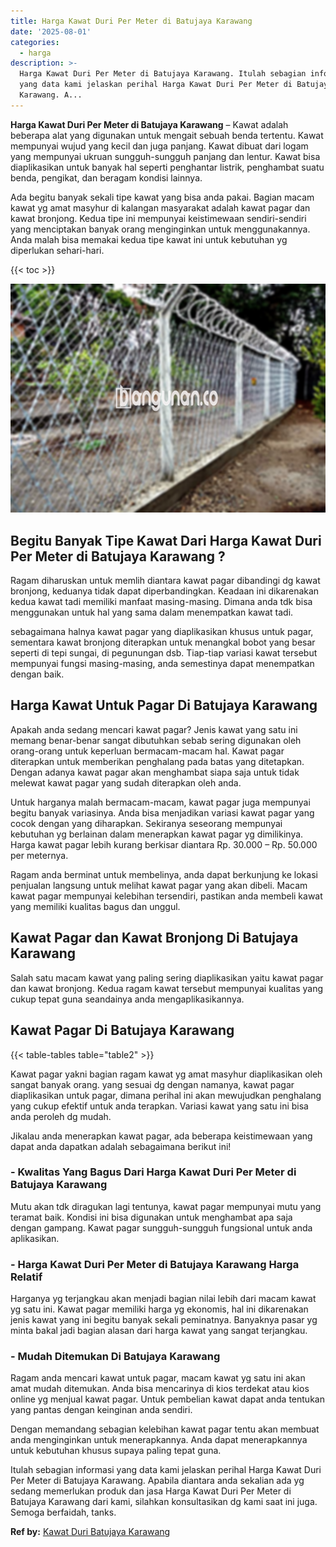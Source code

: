 ```yaml
---
title: Harga Kawat Duri Per Meter di Batujaya Karawang
date: '2025-08-01'
categories:
  - harga
description: >-
  Harga Kawat Duri Per Meter di Batujaya Karawang. Itulah sebagian informasi
  yang data kami jelaskan perihal Harga Kawat Duri Per Meter di Batujaya
  Karawang. A...
---
```


**Harga Kawat Duri Per Meter di Batujaya Karawang** – Kawat adalah beberapa alat yang digunakan untuk mengait sebuah benda tertentu. Kawat mempunyai wujud yang kecil dan juga panjang. Kawat dibuat dari logam yang mempunyai ukruan sungguh-sungguh panjang dan lentur. Kawat bisa diaplikasikan untuk banyak hal seperti penghantar listrik, penghambat suatu benda, pengikat, dan beragam kondisi lainnya.

Ada begitu banyak sekali tipe kawat yang bisa anda pakai. Bagian macam kawat yg amat masyhur di kalangan masyarakat adalah kawat pagar dan kawat bronjong. Kedua tipe ini mempunyai keistimewaan sendiri-sendiri yang menciptakan banyak orang menginginkan untuk menggunakannya. Anda malah bisa memakai kedua tipe kawat ini untuk kebutuhan yg diperlukan sehari-hari.

{{< toc >}}

![Harga Kawat Duri Per Meter di Batujaya Karawang](/images/jual-kawat-murah33.png)

## Begitu Banyak Tipe Kawat Dari Harga Kawat Duri Per Meter di Batujaya Karawang ?

Ragam diharuskan untuk memlih diantara kawat pagar dibandingi dg kawat bronjong, keduanya tidak dapat diperbandingkan. Keadaan ini dikarenakan kedua kawat tadi memiliki manfaat masing-masing. Dimana anda tdk bisa menggunakan untuk hal yang sama dalam menempatkan kawat tadi.

sebagaimana halnya kawat pagar yang diaplikasikan khusus untuk pagar, sementara kawat bronjong diterapkan untuk menangkal bobot yang besar seperti di tepi sungai, di pegunungan dsb. Tiap-tiap variasi kawat tersebut mempunyai fungsi masing-masing, anda semestinya dapat menempatkan dengan baik.

## Harga Kawat Untuk Pagar Di Batujaya Karawang

Apakah anda sedang mencari kawat pagar? Jenis kawat yang satu ini memang benar-benar sangat dibutuhkan sebab sering digunakan oleh orang-orang untuk keperluan bermacam-macam hal. Kawat pagar diterapkan untuk memberikan penghalang pada batas yang ditetapkan. Dengan adanya kawat pagar akan menghambat siapa saja untuk tidak melewat kawat pagar yang sudah diterapkan oleh anda.

Untuk harganya malah bermacam-macam, kawat pagar juga mempunyai begitu banyak variasinya. Anda bisa menjadikan variasi kawat pagar yang cocok dengan yang diharapkan. Sekiranya seseorang mempunyai kebutuhan yg berlainan dalam menerapkan kawat pagar yg dimilikinya. Harga kawat pagar lebih kurang berkisar diantara Rp. 30.000 – Rp. 50.000 per meternya.

Ragam anda berminat untuk membelinya, anda dapat berkunjung ke lokasi penjualan langsung untuk melihat kawat pagar yang akan dibeli. Macam kawat pagar mempunyai kelebihan tersendiri, pastikan anda membeli kawat yang memiliki kualitas bagus dan unggul.

## Kawat Pagar dan Kawat Bronjong Di Batujaya Karawang

Salah satu macam kawat yang paling sering diaplikasikan yaitu kawat pagar dan kawat bronjong. Kedua ragam kawat tersebut mempunyai kualitas yang cukup tepat guna seandainya anda mengaplikasikannya.

## Kawat Pagar Di Batujaya Karawang

{{< table-tables table="table2" >}}

Kawat pagar yakni bagian ragam kawat yg amat masyhur diaplikasikan oleh sangat banyak orang. yang sesuai dg dengan namanya, kawat pagar diaplikasikan untuk pagar, dimana perihal ini akan mewujudkan penghalang yang cukup efektif untuk anda terapkan. Variasi kawat yang satu ini bisa anda peroleh dg mudah.

Jikalau anda menerapkan kawat pagar, ada beberapa keistimewaan yang dapat anda dapatkan adalah sebagaimana berikut ini!

### \- Kwalitas Yang Bagus Dari Harga Kawat Duri Per Meter di Batujaya Karawang

Mutu akan tdk diragukan lagi tentunya, kawat pagar mempunyai mutu yang teramat baik. Kondisi ini bisa digunakan untuk menghambat apa saja dengan gampang. Kawat pagar sungguh-sungguh fungsional untuk anda aplikasikan.

### \- Harga Kawat Duri Per Meter di Batujaya Karawang Harga Relatif

Harganya yg terjangkau akan menjadi bagian nilai lebih dari macam kawat yg satu ini. Kawat pagar memiliki harga yg ekonomis, hal ini dikarenakan jenis kawat yang ini begitu banyak sekali peminatnya. Banyaknya pasar yg minta bakal jadi bagian alasan dari harga kawat yang sangat terjangkau.

### \- Mudah Ditemukan Di Batujaya Karawang

Ragam anda mencari kawat untuk pagar, macam kawat yg satu ini akan amat mudah ditemukan. Anda bisa mencarinya di kios terdekat atau kios online yg menjual kawat pagar. Untuk pembelian kawat dapat anda tentukan yang pantas dengan keinginan anda sendiri.

Dengan memandang sebagian kelebihan kawat pagar tentu akan membuat anda menginginkan untuk menerapkannya. Anda dapat menerapkannya untuk kebutuhan khusus supaya paling tepat guna.

Itulah sebagian informasi yang data kami jelaskan perihal Harga Kawat Duri Per Meter di Batujaya Karawang. Apabila diantara anda sekalian ada yg sedang memerlukan produk dan jasa Harga Kawat Duri Per Meter di Batujaya Karawang dari kami, silahkan konsultasikan dg kami saat ini juga. Semoga berfaidah, tanks.

**Ref by:** [Kawat Duri Batujaya Karawang](https://id.wikipedia.org/wiki/Kawat)
